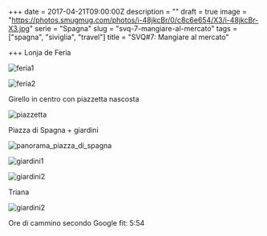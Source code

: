 +++
date = 2017-04-21T09:00:00Z
description = ""
draft = true
image = "https://photos.smugmug.com/photos/i-48jkcBr/0/c8c6e654/X3/i-48jkcBr-X3.jpg"
serie = "Spagna"
slug = "svq-7-mangiare-al-mercato"
tags = ["spagna", "siviglia", "travel"]
title = "SVQ#7: Mangiare al mercato"

+++
Lonja de Feria

![feria1](/images/siviglia2017/day3/20170421145620_IMG_3897-01.jpg)

![feria2](/images/siviglia2017/day3/20170421145926_IMG_3900-01.jpg)


Girello in centro con piazzetta nascosta

![piazzetta](/images/siviglia2017/day3/20170421183218_IMG_3917-01.jpg)


Piazza di Spagna + giardini

![panorama_piazza_di_spagna](/images/siviglia2017/day3/panorama_piazza_di_spagna.jpeg)

![giardini1](/images/siviglia2017/day3/20170421194416_IMG_3988-01.jpg)

![giardini2](/images/siviglia2017/day3/20170421194544_IMG_3994-01.jpg)

Triana

![giardini2](/images/siviglia2017/day3/20170421203312_IMG_4002-01.jpg)

Ore di cammino secondo Google fit: 5:54

